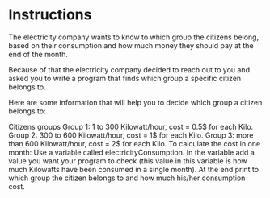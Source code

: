 # Instructions

The electricity company wants to know to which group the citizens belong, based on their consumption and how much money they should pay at the end of the month.

Because of that the electricity company decided to reach out to you and asked you to write a program that finds which group a specific citizen belongs to.

Here are some information that will help you to decide which group a citizen belongs to:

Citizens groups
Group 1: 1 to 300 Kilowatt/hour, cost = 0.5$ for each Kilo.
Group 2: 300 to 600 Kilowatt/hour, cost = 1$ for each Kilo.
Group 3: more than 600 Kilowatt/hour, cost = 2$ for each Kilo.
To calculate the cost in one month:
Use a variable called electricityConsumption.
In the variable add a value you want your program to check (this value in this variable is how much Kilowatts have been consumed in a single month).
At the end print to which group the citizen belongs to and how much his/her consumption cost.
